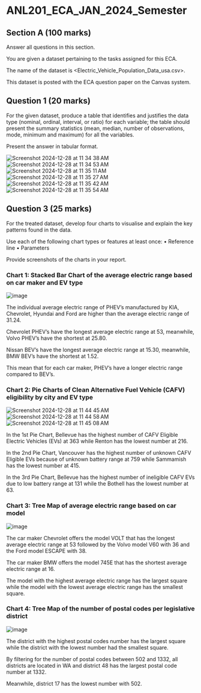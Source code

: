 # ANL201_ECA_JAN_2024_Semester

## Section A (100 marks)

Answer all questions in this section.

You are given a dataset pertaining to the tasks assigned for this ECA.

The name of the dataset is <Electric_Vehicle_Population_Data_usa.csv>. 

This dataset is posted with the ECA question paper on the Canvas system.

## Question 1 (20 marks)

For the given dataset, produce a table that identifies and justifies the data type (nominal, ordinal, interval, or ratio) for each variable; the table should present the summary statistics (mean, median, number of observations, mode, minimum and maximum) for all the variables. 

Present the answer in tabular format.

![Screenshot 2024-12-28 at 11 34 38 AM](https://github.com/user-attachments/assets/d1d35b5d-4f7f-4e2e-9522-08789a741b6a)
![Screenshot 2024-12-28 at 11 34 53 AM](https://github.com/user-attachments/assets/945d5fdd-3a25-4ec8-a78f-230d75ff7a3d)
![Screenshot 2024-12-28 at 11 35 11 AM](https://github.com/user-attachments/assets/bc1399a6-be16-4e0d-b264-b4714593e567)
![Screenshot 2024-12-28 at 11 35 27 AM](https://github.com/user-attachments/assets/0b14905c-9f7e-4d94-a429-96b360411653)
![Screenshot 2024-12-28 at 11 35 42 AM](https://github.com/user-attachments/assets/f1c00416-9394-4e8d-879b-e6c946a78bd3)
![Screenshot 2024-12-28 at 11 35 54 AM](https://github.com/user-attachments/assets/bd22b0d1-3ae5-4c38-a224-b66a1182ecd9)

## Question 3 (25 marks)

For the treated dataset, develop four charts to visualise and explain the key patterns found in the data. 

Use each of the following chart types or features at least once:
• Reference line
• Parameters

Provide screenshots of the charts in your report. 

### Chart 1: Stacked Bar Chart of the average electric range based on car maker and EV type

![image](https://github.com/user-attachments/assets/522133aa-8c9c-42b6-8592-6a64f1d659ca)

The individual average electric range of PHEV’s manufactured by KIA, Chevrolet, Hyundai and Ford are higher than the average electric range of 31.24. 

Chevrolet PHEV’s have the longest average electric range at 53, meanwhile, Volvo PHEV’s have the shortest at 25.80. 

Nissan BEV’s have the longest average electric range at 15.30, meanwhile, BMW BEV’s have the shortest at 1.52.

This mean that for each car maker, PHEV’s have a longer electric range compared to BEV’s. 

### Chart 2: Pie Charts of Clean Alternative Fuel Vehicle (CAFV) eligibility by city and EV type

![Screenshot 2024-12-28 at 11 44 45 AM](https://github.com/user-attachments/assets/d3e7c102-d09c-4b35-bb35-d89a874e0135)
![Screenshot 2024-12-28 at 11 44 58 AM](https://github.com/user-attachments/assets/011189f8-c1b2-4286-810c-da59b8a18fae)
![Screenshot 2024-12-28 at 11 45 08 AM](https://github.com/user-attachments/assets/8dcc9903-e752-42fb-8eab-19e51f111c64)

In the 1st Pie Chart, Bellevue has the highest number of CAFV Eligible Electric Vehicles (EVs) at 363 while Renton has the lowest number at 216.

In the 2nd Pie Chart, Vancouver has the highest number of unknown CAFV Eligible EVs because of unknown battery range at 759 while Sammamish has the lowest number at 415.

In the 3rd Pie Chart, Bellevue has the highest number of ineligible CAFV EVs due to low battery range at 131 while the Bothell has the lowest number at 63.

### Chart 3: Tree Map of average electric range based on car model

![image](https://github.com/user-attachments/assets/b699c127-6f50-4df2-b931-ceff62a16b05)

The car maker Chevrolet offers the model VOLT that has the longest average electric range at 53 followed by the Volvo model V60 with 36 and the Ford model ESCAPE with 38.

The car maker BMW offers the model 745E that has the shortest average electric range at 16.

The model with the highest average electric range has the largest square while the model with the lowest average electric range has the smallest square. 

### Chart 4: Tree Map of the number of postal codes per legislative district

![image](https://github.com/user-attachments/assets/803d39c1-1df7-44fc-925f-2460d486b0ca)

The district with the highest postal codes number has the largest square while the district with the lowest number had the smallest square.

By filtering for the number of postal codes between 502 and 1332, all districts are located in WA and district 48 has the largest postal code number at 1332. 

Meanwhile, district 17 has the lowest number with 502.








